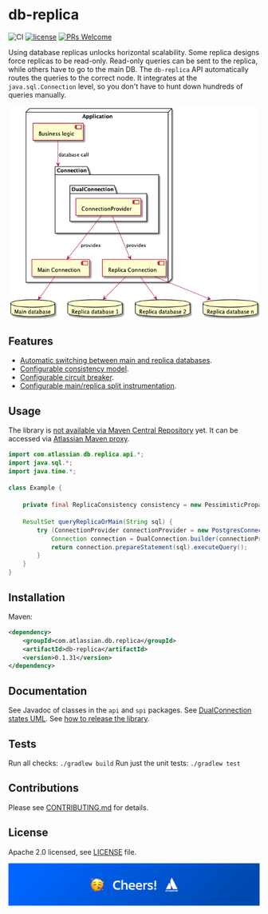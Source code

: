 # db-replica
![CI](https://github.com/atlassian-labs/db-replica/workflows/CI/badge.svg)
[![license](https://img.shields.io/badge/license-Apache%202.0-blue.svg?style=flat-square)](LICENSE)
[![PRs Welcome](https://img.shields.io/badge/PRs-welcome-brightgreen.svg?style=flat-square)](CONTRIBUTING.md)

Using database replicas unlocks horizontal scalability. Some replica designs force replicas to be read-only.
Read-only queries can be sent to the replica, while others have to go to the main DB.
The `db-replica` API automatically routes the queries to the correct node.
It integrates at the `java.sql.Connection` level, so you don't have to hunt down hundreds of queries manually.

![High level overview](docs/high-level-overview.png "High level overview")

## Features

- [Automatic switching between main and replica databases](docs/switching-between-main-and-replica.md).
- [Configurable consistency model](docs/consistency.md).
- [Configurable circuit breaker](src/main/java/com/atlassian/db/replica/spi/circuitbreaker/CircuitBreaker.java).
- [Configurable main/replica split instrumentation](docs/split-instrumentation.md).

## Usage

The library is [not available via Maven Central Repository](https://github.com/atlassian-labs/db-replica/issues/18) yet. It can be accessed via
[Atlassian Maven proxy](https://developer.atlassian.com/server/framework/atlassian-sdk/atlassian-maven-repositories-2818705/#atlassian-maven-proxy-).

```java
import com.atlassian.db.replica.api.*;
import java.sql.*;
import java.time.*;

class Example {

    private final ReplicaConsistency consistency = new PessimisticPropagationConsistency.Builder().build();

    ResultSet queryReplicaOrMain(String sql) {
        try (ConnectionProvider connectionProvider = new PostgresConnectionProvider()) {
            Connection connection = DualConnection.builder(connectionProvider, consistency).build();
            return connection.prepareStatement(sql).executeQuery();
        }
    }
}
```

## Installation

Maven:
```xml
<dependency>
    <groupId>com.atlassian.db.replica</groupId>
    <artifactId>db-replica</artifactId>
    <version>0.1.31</version>
</dependency>
```

## Documentation

See Javadoc of classes in the `api` and `spi` packages.
See [DualConnection states UML](docs/dual-connection-states.md).
See [how to release the library](docs/release/releasing.md).

## Tests

Run all checks: `./gradlew build`
Run just the unit tests: `./gradlew test`

## Contributions

Please see [CONTRIBUTING.md](CONTRIBUTING.md) for details.

## License

Apache 2.0 licensed, see [LICENSE](LICENSE) file.

[![With ❤️ from Atlassian][cheers img]](https://www.atlassian.com)

[cheers img]: https://raw.githubusercontent.com/atlassian-internal/oss-assets/master/banner-cheers-light.png
